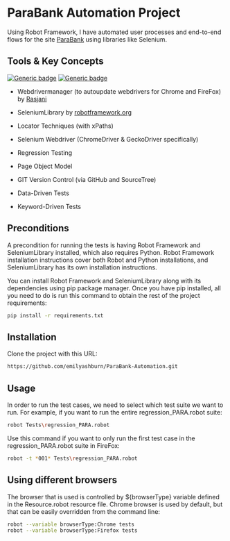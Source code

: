 # ParaBank Automation Project

Using Robot Framework, I have automated user processes and end-to-end flows for the site [ParaBank](https://parabank.parasoft.com/parabank/index.htm) using libraries like Selenium.

## Tools & Key Concepts

[![Generic badge](https://img.shields.io/badge/Python-3.10.10-<COLOR>.svg)](https://shields.io/)
[![Generic badge](https://img.shields.io/badge/RobotFramework-6.0.2-<COLOR>.svg)](https://shields.io/)

- Webdrivermanager (to autoupdate webdrivers for Chrome and FireFox) by [Rasjani](https://github.com/MarketSquare/webdrivermanager)
- SeleniumLibrary by [robotframework.org](https://robotframework.org/SeleniumLibrary/SeleniumLibrary.html)

- Locator Techniques (with xPaths)
- Selenium Webdriver (ChromeDriver & GeckoDriver specifically)
- Regression Testing
- Page Object Model
- GIT Version Control (via GitHub and SourceTree)
- Data-Driven Tests
- Keyword-Driven Tests

## Preconditions

A precondition for running the tests is having Robot Framework and SeleniumLibrary installed, which also requires Python. Robot Framework installation instructions cover both Robot and Python installations, and SeleniumLibrary has its own installation instructions.

You can install Robot Framework and SeleniumLibrary along with its dependencies using pip package manager. Once you have pip installed, all you need to do is run this command to obtain the rest of the project requirements:
```bash
pip install -r requirements.txt
```

## Installation
Clone the project with this URL:
```bash
https://github.com/emilyashburn/ParaBank-Automation.git
```


## Usage
In order to run the test cases, we need to select which test suite we want to run. For example, if you want to run the entire regression_PARA.robot suite:
```bash
robot Tests\regression_PARA.robot
```
Use this command if you want to only run the first test case in the regression_PARA.robot suite in FireFox:
```bash
robot -t *001* Tests\regression_PARA.robot
```

## Using different browsers
The browser that is used is controlled by ${browserType} variable defined in the Resource.robot resource file. Chrome browser is used by default, but that can be easily overridden from the command line:

```bash
robot --variable browserType:Chrome tests
robot --variable browserType:Firefox tests
```

